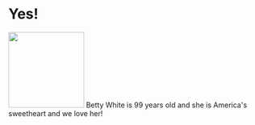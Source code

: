 <html>
  <head>
    <title>Betty White is Still Alive!</title>
    <meta name="title" content="Betty White is Still Alive!"/>
    <meta name="description" content="Is Betty White Still Alive?  Yes!  Betty White is 99 years old and she is America's sweetheart and we love her!"/>
    <meta name="keywords" content="Betty White,alive,celebrity,Is Betty White Still Alive?"/>
  </head>
  <body>
    <h1>Yes!</h1>
    <p>
      <img src="https://upload.wikimedia.org/wikipedia/commons/1/1d/Betty_White_2010.jpg" height="150" />
      Betty White is 99 years old and she is America's sweetheart and we love her!
    </p>
  </body>
</html>
